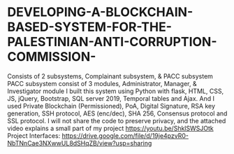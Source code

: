 # DEVELOPING-A-BLOCKCHAIN-BASED-SYSTEM-FOR-THE-PALESTINIAN-ANTI-CORRUPTION-COMMISSION-
Consists of 2 subsystems, Complainant subsystem, &amp; PACC subsystem PACC subsystem consist of 3 modules, Administrator, Manager, &amp; Investigator module I built this system using Python with flask, HTML, CSS, JS, jQuery, Bootstrap, SQL server 2019, Temporal tables and Ajax. And I used Private Blockchain (Permissioned), PoA, Digital Signature, RSA key generation, SSH protocol, AES (enc/dec), SHA 256, Consensus protocol and SSL protocol.
I will not share the code to preserve privacy, and the attached video explains a small part of my project
https://youtu.be/ShklSWSJOtk
Project Interfaces: https://drive.google.com/file/d/19je4pzvR0-NbTNnCae3NXwwUL8dSHqZB/view?usp=sharing
